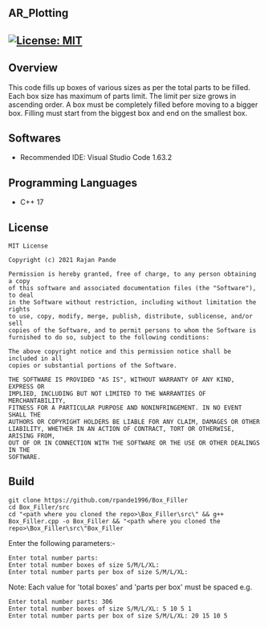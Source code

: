 ## AR_Plotting
[![License: MIT](https://img.shields.io/badge/License-MIT-green.svg)](https://opensource.org/licenses/MIT)
---
## Overview

This code fills up boxes of various sizes as per the total parts to be filled. Each box size has 
maximum of parts limit. The limit per size grows in ascending order. A box must be completely filled 
before moving to a bigger box. Filling must start from the biggest box and end on the smallest box.

## Softwares

* Recommended IDE: Visual Studio Code 1.63.2

## Programming Languages

* C++ 17

## License 

```
MIT License

Copyright (c) 2021 Rajan Pande

Permission is hereby granted, free of charge, to any person obtaining a copy
of this software and associated documentation files (the "Software"), to deal
in the Software without restriction, including without limitation the rights
to use, copy, modify, merge, publish, distribute, sublicense, and/or sell
copies of the Software, and to permit persons to whom the Software is
furnished to do so, subject to the following conditions:

The above copyright notice and this permission notice shall be included in all
copies or substantial portions of the Software.

THE SOFTWARE IS PROVIDED "AS IS", WITHOUT WARRANTY OF ANY KIND, EXPRESS OR
IMPLIED, INCLUDING BUT NOT LIMITED TO THE WARRANTIES OF MERCHANTABILITY,
FITNESS FOR A PARTICULAR PURPOSE AND NONINFRINGEMENT. IN NO EVENT SHALL THE
AUTHORS OR COPYRIGHT HOLDERS BE LIABLE FOR ANY CLAIM, DAMAGES OR OTHER
LIABILITY, WHETHER IN AN ACTION OF CONTRACT, TORT OR OTHERWISE, ARISING FROM,
OUT OF OR IN CONNECTION WITH THE SOFTWARE OR THE USE OR OTHER DEALINGS IN THE 
SOFTWARE.
```

## Build

```
git clone https://github.com/rpande1996/Box_Filler
cd Box_Filler/src
cd "<path where you cloned the repo>\Box_Filler\src\" && g++ Box_Filler.cpp -o Box_Filler && "<path where you cloned the repo>\Box_Filler\src\"Box_Filler
```
Enter the following parameters:-
```
Enter total number parts:
Enter total number boxes of size S/M/L/XL: 
Enter total number parts per box of size S/M/L/XL: 
```
Note: Each value for 'total boxes' and 'parts per box' must be spaced
e.g. 
```
Enter total number parts: 306
Enter total number boxes of size S/M/L/XL: 5 10 5 1
Enter total number parts per box of size S/M/L/XL: 20 15 10 5
```